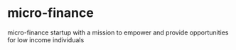 # micro-finance
micro-finance startup with a mission to empower and provide opportunities for low income individuals
